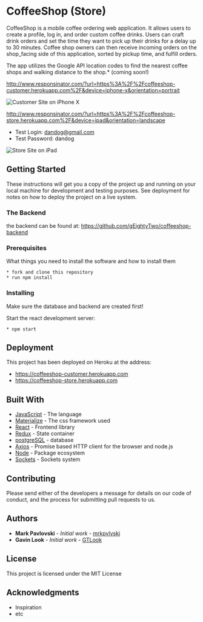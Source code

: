 # CoffeeShop (Store)

CoffeeShop is a mobile coffee ordering web application.  It allows users to create a profile, log in, and order custom coffee drinks. Users can craft drink orders and set the time they want to pick up their drinks for a delay up to 30 minutes.  Coffee shop owners can then receive incoming orders on the shop_facing side of this application, sorted by pickup time, and fulfill orders.

The app utilizes the Google API location codes to find the nearest coffee shops and walking distance to the shop.* (coming soon!)

http://www.responsinator.com/?url=https%3A%2F%2Fcoffeeshop-customer.herokuapp.com%2F&device=iphone-x&orientation=portrait

![Customer Site on iPhone X](https://i.imgur.com/4n7bFQZ.png)

http://www.responsinator.com/?url=https%3A%2F%2Fcoffeeshop-store.herokuapp.com%2F&device=ipad&orientation=landscape
* Test Login: dandog@gmail.com
* Test Password: dandog

![Store Site on iPad](https://i.imgur.com/jNlLr4a.png)

## Getting Started

These instructions will get you a copy of the project up and running on your local machine for development and testing purposes. See deployment for notes on how to deploy the project on a live system.

### The Backend

the backend can be found at: https://github.com/gEightyTwo/coffeeshop-backend

### Prerequisites

What things you need to install the software and how to install them

```shell
* fork and clone this repository
* run npm install
```

### Installing

Make sure the database and backend are created first!

Start the react development server:

```shell
* npm start
```


## Deployment

This project has been deployed on Heroku at the address:
* https://coffeeshop-customer.herokuapp.com
* https://coffeeshop-store.herokuapp.com

## Built With

* [JavaScript](https://www.javascript.com/) - The language
* [Materialize](https://materializecss.com/) - The css framework used
* [React](https://reactjs.org/) - Frontend library
* [Redux](https://redux.js.org/) - State container
* [postgreSQL](https://www.postgresql.org/) - database
* [Axios](https://github.com/axios/axios) - Promise based HTTP client for the browser and node.js
* [Node](https://nodejs.org/en/) - Package ecosystem
* [Sockets](https://sockets.io) - Sockets system


## Contributing

Please send either of the developers a message for details on our code of conduct, and the process for submitting pull requests to us.

## Authors

* **Mark Pavlovski** - *Initial work* - [mrkpvlvski](https://github.com/mrkpvlvski)
* **Gavin Look** - *Initial work* - [GTLook](https://github.com/GTLook/)

## License

This project is licensed under the MIT License

## Acknowledgments

* Inspiration
* etc
